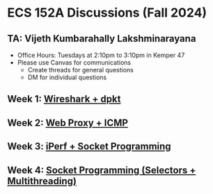 # ECS 152A Discussions (Fall 2024)

## TA: Vijeth Kumbarahally Lakshminarayana
- Office Hours: Tuesdays at 2:10pm to 3:10pm in Kemper 47
- Please use Canvas for communications
  - Create threads for general questions
  - DM for individual questions

## Week 1: [Wireshark + dpkt](week1/)
## Week 2: [Web Proxy + ICMP](week2/)
## Week 3: [iPerf + Socket Programming](week3/)
## Week 4: [Socket Programming (Selectors + Multithreading)](week4/)
